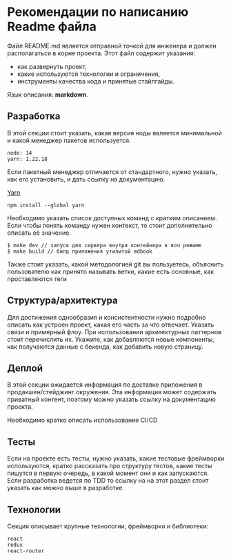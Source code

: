 # Рекомендации по написанию Readme файла

Файл README.md является отправной точкой для инженера и должен располагаться в корне проекта.
Этот файл содержит указания:

- как развернуть проект,
- какие используются технологии и ограничения,
- инструменты качества кода и принятые стайлгайды.

Язык описания: **markdown**.

## Разработка

В этой секции стоит указать, какая версия ноды является минимальной и какой менеджер пакетов используется.
```
node: 14
yarn: 1.22.18
```

Если пакетный менеджер отличается от стандартного, нужно указать, как его установить, и дать ссылку на документацию.

[Yarn](https://classic.yarnpkg.com/en/docs)
```
npm install --global yarn
```

Необходимо указать список доступных команд с кратким описанием. Если чтобы понять команду нужен контекст, то стоит дополнительно описать её значение.
```
$ make dev // запуск дев сервера внутри контейнера в воч режиме
$ make build // билд приложения утилитой mdbook
```

Также стоит указать, какой методологией git вы пользуетесь, объяснить пользователю как принято называть ветки, какие есть основные, как проставляются теги

## Структура/архитектура

Для достижения однообразия и консистентности нужно подробно описать как устроен проект, какая его часть за что отвечает. Указать связи и примерный флоу. При использовании архитектурных паттернов стоит перечислить их. Укажите, как добавляются новые компоненты, как получаются данные с бекенда, как добавить новую страницу.

## Деплой

В этой секции ожидается информация по доставке приложения в продакшен/стейджинг окружения. Эта информация может содержать приватный контент, поэтому можно указать ссылку на документацию проекта.

Необходимо кратко описать использование CI/CD

## Тесты

Если на проекте есть тесты, нужно указать, какие тестовые фреймворки используются, кратко рассказать про структуру тестов, какие тесты пишутся в первую очередь, в какой момент они и как запускаются. Если разработка ведется по TDD то ссылку на на этот раздел стоит указать как можно выше в разработке.

## Технологии

Секция описывает крупные технологии, фреймворки и библиотеки:
```
react
redux
react-router
```

